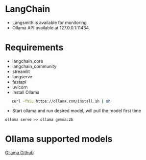# LangChain
- Langsmith is available for monitoring
- Ollama API available at 127.0.0.1:11434.

# Requirements
- langchain_core
- langchain_community
- streamlit
- langserve
- fastapi
- uvicorn
- Install Ollama
```bash 
   curl -fsSL https://ollama.com/install.sh | sh
```
- Start ollama and run desired model, will pull the model first time
```
ollama serve >> ollama gemma:2b
```

# Ollama supported models
[Ollama Github](https://github.com/ollama/ollama)